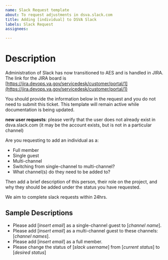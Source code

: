 ```yaml
---
name: Slack Request template
about: To request adjustments in dsva.slack.com
title: Adding [individual] to DSVA Slack
labels: Slack Request
assignees:

---
```


# Description

Administration of Slack has now transitioned to AES and is handled in JIRA. The link for the JIRA board is 
[https://jira.devops.va.gov/servicedesk/customer/portal/1](https://jira.devops.va.gov/servicedesk/customer/portal/1)

You should provide the information below in the request and you do not need to submit this ticket.  This template will remain active while documentation is being updated. 

**new user requests**: please verify that the user does not already exist in dsva.slack.com (it may be the account exists, but is not in a particular channel)


<describe the request>

Are you requesting to add an individual as a:

- Full member
- Single guest
- Multi-channel
- Switching from single-channel to multi-channel?
- What channel(s) do they need to be added to?

Then add a brief description of this person, their role on the project, and why they should be added under the status you have requested.

We aim to complete slack requests within 24hrs.

## Sample Descriptions 
- Please add [_insert email_] as a single-channel guest to [_channel name_].
- Please add [_insert email_] as a multi-channel guest to these channels: [_channel names_].
- Please add [_insert email_] as a full member.
- Please change the status of [_slack username_] from [_current status_] to [_desired status_]
